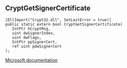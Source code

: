 ## CryptGetSignerCertificate

```
[DllImport("Crypt32.dll", SetLastError = true)]
public static extern bool CryptGetSignerCertificate(
   IntPtr hCryptMsg,
   uint dwSignerIndex,
   uint dwFlags,
   IntPtr ppSignerCert,
   ref uint pdwSignerCert
);
```

[Microsoft documentation](https://docs.microsoft.com/en-us/windows/win32/api/wincrypt/nf-wincrypt-cryptgetsignercertificate)
